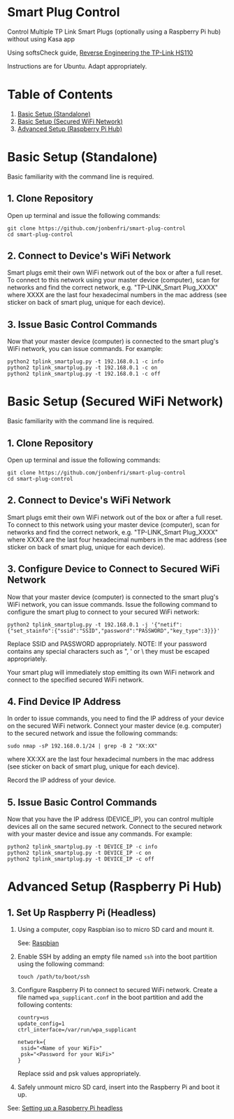 # Smart Plug  Control
Control Multiple TP Link Smart Plugs (optionally using a Raspberry Pi hub) without using Kasa app

Using softsCheck guide, [Reverse Engineering the TP-Link HS110](https://www.softscheck.com/en/reverse-engineering-tp-link-hs110/)

Instructions are for Ubuntu. Adapt appropriately.

# Table of Contents
1. [Basic Setup (Standalone)](#basic-setup-standalone)
1. [Basic Setup (Secured WiFi Network)](#basic-setup-secured-wifi-network)
1. [Advanced Setup (Raspberry Pi Hub)](#advanced-setup-raspberry-pi-hub)


# Basic Setup (Standalone)

Basic familiarity with the command line is required.

## 1. Clone Repository
Open up terminal and issue the following commands:
```console
git clone https://github.com/jonbenfri/smart-plug-control
cd smart-plug-control
```

## 2. Connect to Device's WiFi Network
Smart plugs emit their own WiFi network out of the box or after a full reset. To connect to this network using your master device (computer), scan for networks and find the correct network, e.g. "TP-LINK_Smart Plug_XXXX" where XXXX are the last four hexadecimal numbers in the mac address (see sticker on back of smart plug, unique for each device).

## 3. Issue Basic Control Commands
Now that your master device (computer) is connected to the smart plug's WiFi network, you can issue commands. For example:
```console
python2 tplink_smartplug.py -t 192.168.0.1 -c info
python2 tplink_smartplug.py -t 192.168.0.1 -c on
python2 tplink_smartplug.py -t 192.168.0.1 -c off
```

# Basic Setup (Secured WiFi Network)

Basic familiarity with the command line is required.

## 1. Clone Repository
Open up terminal and issue the following commands:
```console
git clone https://github.com/jonbenfri/smart-plug-control
cd smart-plug-control
```

## 2. Connect to Device's WiFi Network
Smart plugs emit their own WiFi network out of the box or after a full reset. To connect to this network using your master device (computer), scan for networks and find the correct network, e.g. "TP-LINK_Smart Plug_XXXX" where XXXX are the last four hexadecimal numbers in the mac address (see sticker on back of smart plug, unique for each device).

## 3. Configure Device to Connect to Secured WiFi Network

Now that your master device (computer) is connected to the smart plug's WiFi network, you can issue commands. Issue the following command to configure the smart plug to connect to your secured WiFi network:
```console
python2 tplink_smartplug.py -t 192.168.0.1 -j '{"netif":{"set_stainfo":{"ssid":"SSID","password":"PASSWORD","key_type":3}}}'
```
Replace SSID and PASSWORD appropriately.
NOTE: If your password contains any special characters such as ", ' or \ they must be escaped appropriately.

Your smart plug will immediately stop emitting its own WiFi network and connect to the specified secured WiFi network.

## 4. Find Device IP Address

In order to issue commands, you need to find the IP address of your device on the secured WiFi network. Connect your master device (e.g. computer) to the secured network and issue the following commands:
```console
sudo nmap -sP 192.168.0.1/24 | grep -B 2 "XX:XX"
```
where XX:XX are the last four hexadecimal numbers in the mac address (see sticker on back of smart plug, unique for each device).

Record the IP address of your device.

## 5. Issue Basic Control Commands

Now that you have the IP address (DEVICE_IP), you can control multiple devices all on the same secured network.
Connect to the secured network with your master device and issue any commands. For example:
```console
python2 tplink_smartplug.py -t DEVICE_IP -c info
python2 tplink_smartplug.py -t DEVICE_IP -c on
python2 tplink_smartplug.py -t DEVICE_IP -c off
```
# Advanced Setup (Raspberry Pi Hub)

## 1. Set Up Raspberry Pi (Headless)

1. Using a computer, copy Raspbian iso to micro SD card and mount it.

    See: [Raspbian](https://www.raspberrypi.org/downloads/raspbian/)
1. Enable SSH by adding an empty file named `ssh` into the boot partition using the following command:

    ```console
    touch /path/to/boot/ssh
    ```
1. Configure Raspberry Pi to connect to secured WiFi network. Create a file named `wpa_supplicant.conf` in the boot partition and add the following contents:
    ```console
    country=us
    update_config=1
    ctrl_interface=/var/run/wpa_supplicant

    network={
     ssid="<Name of your WiFi>"
     psk="<Password for your WiFi>"
    }
    ```
    Replace ssid and psk values appropriately.

1. Safely unmount micro SD card, insert into the Raspberry Pi and boot it up.

See: [Setting up a Raspberry Pi headless](https://www.raspberrypi.org/documentation/configuration/wireless/headless.md)
